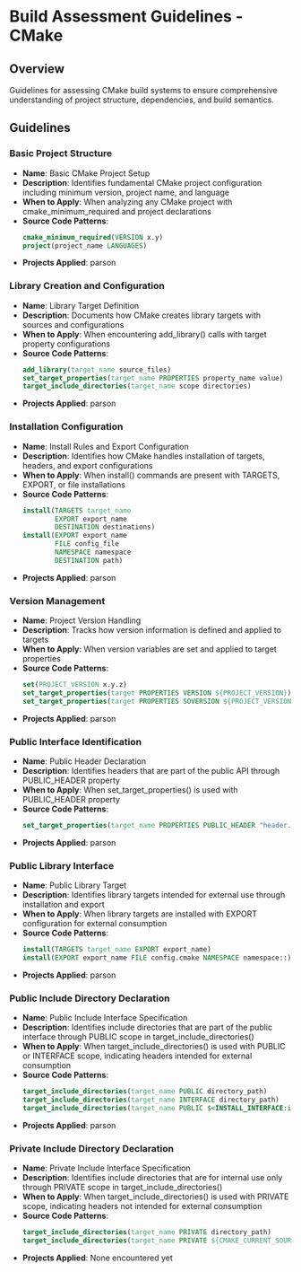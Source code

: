 # Build Assessment Guidelines - CMake

## Overview
Guidelines for assessing CMake build systems to ensure comprehensive understanding of project structure, dependencies, and build semantics.

## Guidelines

### Basic Project Structure
- **Name**: Basic CMake Project Setup
- **Description**: Identifies fundamental CMake project configuration including minimum version, project name, and language
- **When to Apply**: When analyzing any CMake project with cmake_minimum_required and project declarations
- **Source Code Patterns**: 
  ```cmake
  cmake_minimum_required(VERSION x.y)
  project(project_name LANGUAGES)
  ```
- **Projects Applied**: parson

### Library Creation and Configuration
- **Name**: Library Target Definition
- **Description**: Documents how CMake creates library targets with sources and configurations
- **When to Apply**: When encountering add_library() calls with target property configurations
- **Source Code Patterns**:
  ```cmake
  add_library(target_name source_files)
  set_target_properties(target_name PROPERTIES property_name value)
  target_include_directories(target_name scope directories)
  ```
- **Projects Applied**: parson

### Installation Configuration
- **Name**: Install Rules and Export Configuration
- **Description**: Identifies how CMake handles installation of targets, headers, and export configurations
- **When to Apply**: When install() commands are present with TARGETS, EXPORT, or file installations
- **Source Code Patterns**:
  ```cmake
  install(TARGETS target_name
          EXPORT export_name
          DESTINATION destinations)
  install(EXPORT export_name
          FILE config_file
          NAMESPACE namespace
          DESTINATION path)
  ```
- **Projects Applied**: parson

### Version Management
- **Name**: Project Version Handling
- **Description**: Tracks how version information is defined and applied to targets
- **When to Apply**: When version variables are set and applied to target properties
- **Source Code Patterns**:
  ```cmake
  set(PROJECT_VERSION x.y.z)
  set_target_properties(target PROPERTIES VERSION ${PROJECT_VERSION})
  set_target_properties(target PROPERTIES SOVERSION ${PROJECT_VERSION})
  ```
- **Projects Applied**: parson

### Public Interface Identification
- **Name**: Public Header Declaration
- **Description**: Identifies headers that are part of the public API through PUBLIC_HEADER property
- **When to Apply**: When set_target_properties() is used with PUBLIC_HEADER property
- **Source Code Patterns**:
  ```cmake
  set_target_properties(target_name PROPERTIES PUBLIC_HEADER "header.h")
  ```
- **Projects Applied**: parson

### Public Library Interface
- **Name**: Public Library Target
- **Description**: Identifies library targets intended for external use through installation and export
- **When to Apply**: When library targets are installed with EXPORT configuration for external consumption
- **Source Code Patterns**:
  ```cmake
  install(TARGETS target_name EXPORT export_name)
  install(EXPORT export_name FILE config.cmake NAMESPACE namespace::)
  ```
- **Projects Applied**: parson

### Public Include Directory Declaration
- **Name**: Public Include Interface Specification
- **Description**: Identifies include directories that are part of the public interface through PUBLIC scope in target_include_directories()
- **When to Apply**: When target_include_directories() is used with PUBLIC or INTERFACE scope, indicating headers intended for external consumption
- **Source Code Patterns**:
  ```cmake
  target_include_directories(target_name PUBLIC directory_path)
  target_include_directories(target_name INTERFACE directory_path)
  target_include_directories(target_name PUBLIC $<INSTALL_INTERFACE:include>)
  ```
- **Projects Applied**: parson

### Private Include Directory Declaration
- **Name**: Private Include Interface Specification
- **Description**: Identifies include directories that are for internal use only through PRIVATE scope in target_include_directories()
- **When to Apply**: When target_include_directories() is used with PRIVATE scope, indicating headers not intended for external consumption
- **Source Code Patterns**:
  ```cmake
  target_include_directories(target_name PRIVATE directory_path)
  target_include_directories(target_name PRIVATE ${CMAKE_CURRENT_SOURCE_DIR}/internal)
  ```
- **Projects Applied**: None encountered yet
